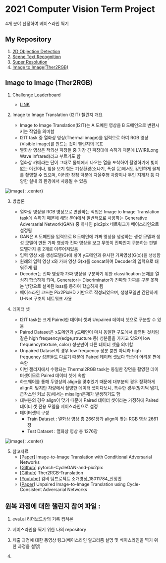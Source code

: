 # 2021 Computer Vision Term Project
4개 분야 선정하여 베이스라인 찍기
## My Repository
1. [2D Objection Detection](https://github.com/JYEDU/CV_YOLOv5)
2. [Scene Text Recognition](https://github.com/JYEDU/CV_Scene_Text_Recognition)
3. [Super Resolution](https://github.com/JYEDU/CV_Super_Resolution)
4. [Image to Image(Ther2RGB)](https://github.com/JYEDU/CV_Image-To-Image)


## Image to Image (Ther2RGB)

1. Challenge Leaderboard
    - [LINK](http://203.250.148.129:3088/web/challenges/challenge-page/39/overview)
    
2. Image to Image Translation (I2IT) 챌린지 개요
    - Image to Image Translation(I2IT)는 A 도메인 영상을 B 도메인으로 변환시키는 작업을 의미함
    - I2IT task 중 열화상 영상(Thermal image)를 입력으로 하여 RGB 영상(Visible image)를 만드는 것이 챌린지의 목표
    - 열화상 영상은 적외선 파장들 중 가장 긴 파장대에 속하기 때문에 LWIR(Long Wave Infrared)라고 부르기도 함    
    - 열화상 카메라는 단어 그대로 물체에서 나오는 열을 포착하여 촬영하기에 빛이 없는 야간이나, 앞을 보기 힘든 기상환경(소나기, 폭설 등)에서도 강인하게 물체를 촬영할 수 있으며, 이러한 장점 덕분에 자율주행 차량이나 무인 지게차 등 다양한 실내 외 환경에서 사용될 수 있음

![image](https://user-images.githubusercontent.com/87462769/143511778-5a9c5a77-ddd5-4911-8b09-e3a3284a53e2.png){: .center}

3. 방법론 
    - 열화상 영상을 RGB 영상으로 변환하는 작업은 Image to Image Translation task에 속하기 때문에 해당 분야에서 일반적으로 사용하는 Generative Adversarial Network(GAN) 중 하나인 pix2pix 네트워크가 베이스라인으로 설정됨
    - GAN은 A 도메인을 입력으로 B 도메인에 가짜 영상을 생성하는 생성 모델과 생성 모델이 만든 가짜 영상과 진짜 영상을 보고 무엇이 진짜인지 구분하는 판별 모델까지 총 2개로 이루어져있음
    - 입력 영상 x를 생성모델(G)에 넣어 y도메인과 유사한 가짜영상(G(x))을 생성함
    - 원래의 입력 영상 x와 가짜 영상 G(x)를 concat하여 Decoder의 입력으로 태워주게 됨
    - Decoder는 진짜 영상과 가짜 영상을 구분하기 위한 classification 문제를 열심히 학습하게 되며, Generator는 Discriminator가 진짜와 가짜를 구분 못하는 방향으로 설계된 loss를 통하여 학습하게 됨
    - 베이스라인 코드는 Pix2PixHD 기반으로 작성되었으며, 생성모델만 간단하게 U-Net 구조의 네트워크 사용

4. 데이터 셋
    - I2IT task는 크게 Paired한 데이터 셋과 Unpaired 데이터 셋으로 구분할 수 있음
    - Paired Dataset은 x도메인과 y도메인이 마치 동일한 구도에서 촬영된 것처럼 같은 high frequency(edge,structure 등) 성분들을 가지고 있으며 low frequency(texture, color) 성분만이 다른 데이터 셋을 의미함
    - Unpaired Dataset의 경우 low frequency 성분 뿐만 아니라 high frequency 성분들도 다르기 때문에 Paired 데이터 셋보다 학습이 어려운 편에 속함
    - 이번 챌리지에서 수행되는 Thermal2RGB task는 동일한 장면을 촬영한 데이터셋이므로 Paired 데이터 셋에 속함
    - 하드웨어를 통해 두영상의 align을 맞추었기 때문에 대부분의 경우 정확하게 align이 맞지만 차량에서 촬영한 데이터 셋이다보니, 특수한 경우(방지턱 넘기, 급작스런 커브 등)에서는 misalign문제가 발생하기도 함
    - 대부분의 경우 align이 맞기 때문에 Paired 데이터 셋이라는 가정하에 Paired 데이터 셋 전용 모델을 베이스라인으로 설정
    - 데이터셋의 구성 
        - Train Dataset : 열화상 영상 총 2661장과 align이 맞는 RGB 영상 2661장
        - Test Dataset : 열화상 영상 총 1276장

![image](https://user-images.githubusercontent.com/87462769/143512190-1e0ba4bd-f01a-4537-af4d-c11eb3d74480.png){: .center}


5. 참고자료
    - [[Paper](https://arxiv.org/pdf/1611.07004.pdf)] Image-to-Image Translation with Conditional Adversarial Networks
    - [[Github](https://github.com/junyanz/pytorch-CycleGAN-and-pix2pix)] pytorch-CycleGAN-and-pix2pix
    - [[Github](https://github.com/sjmin99/Ther2RGB-Translation)] Ther2RGB-Translation
    - [[Youtube](https://www.youtube.com/watch?v=z3HnZAOMbaQ&list=PL1xKqHsVFgvnM3zhBkbTZy5l_13x5R3Jq&index=13)] 컴비 텀프로젝트 소개영상_18011784_신정민
    - [[Paper](https://arxiv.org/abs/1703.10593)] Unpaired Image-to-Image Translation using Cycle-Consistent Adversarial Networks

## 원복 과정에 대한 챌린지 참여 파일 : 
1. eval.ai 리더보드상의 기록 캡쳐본
2. 베이스라인을 찍기 위한 나의 repository
3. 제출 과정에 대한 동영상 링크(베이스라인 알고리즘 설명 및 베이스라인을 찍기 위한 과정을 설명)

1. 
